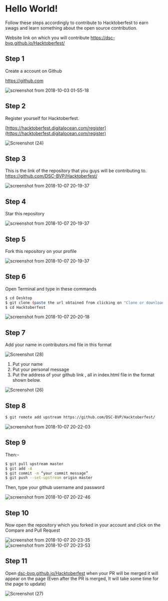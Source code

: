 # Hello World!
Follow these steps
accordingly to contribute to Hacktoberfest to earn swags and learn
something about the open source contribution.

Website link on which you will contribute
https://dsc-bvp.github.io/Hacktoberfest/

## Step 1 
Create a account on Github

https://github.com

![screenshot from 2018-10-03 01-55-18](https://user-images.githubusercontent.com/29003047/46375174-58228080-c6b0-11e8-9735-82645c2801f4.png)


## Step 2 
Register yourself for Hacktoberfest.

[https://hacktoberfest.digitalocean.com/register](https://hacktoberfest.digitalocean.com/register)

<!-- ![screenshot from 2018-10-03 02-00-08](https://user-images.githubusercontent.com/29003047/46375349-d8e17c80-c6b0-11e8-9380-0805b67a532f.png) -->

![Screenshot (24)](https://user-images.githubusercontent.com/31778302/65990265-e5a5d580-e4a8-11e9-8768-ca63fc4b33d0.png)


## Step 3 
This is the link of the repository that you guys will be contributing to.
https://github.com/DSC-BVP/Hacktoberfest/

![screenshot from 2018-10-07 20-19-37](https://user-images.githubusercontent.com/23727056/46583176-10b14100-ca70-11e8-9807-8dfa79167216.png)


## Step 4 
Star this repository

![screenshot from 2018-10-07 20-19-37](https://user-images.githubusercontent.com/23727056/46583188-5bcb5400-ca70-11e8-944e-15acfe5f5630.png)

## Step 5 
Fork this repository on your profile

![screenshot from 2018-10-07 20-19-37](https://user-images.githubusercontent.com/23727056/46583188-5bcb5400-ca70-11e8-944e-15acfe5f5630.png)


## Step 6 
Open Terminal and type in these commands
```bash
$ cd Desktop
$ git clone (paste the url obtained from clicking on "Clone or download" option on YOUR OWN PROFILE)
$ cd Hacktoberfest
```

![screenshot from 2018-10-07 20-20-18](https://user-images.githubusercontent.com/23727056/46583205-92a16a00-ca70-11e8-8437-5455cd21912b.png)


## Step 7 
Add your name in contributors.md file in this format
<!-- 
![screenshot from 2018-10-07 20-20-56](https://user-images.githubusercontent.com/23727056/46583219-cb414380-ca70-11e8-923c-c1a8044065e7.png) -->

![Screenshot (28)](https://user-images.githubusercontent.com/31778302/66141813-f75eb880-e621-11e9-87a6-f4cb611fe477.png)

1. Put your name 
2. Put your personal message 
3. Put the address of your github link , all in index.html file in the format shown below.

<!-- ![screenshot from 2018-10-07 20-21-36](https://user-images.githubusercontent.com/23727056/46583221-cbd9da00-ca70-11e8-8b99-088b20ea4101.png) -->

![Screenshot (26)](https://user-images.githubusercontent.com/31778302/66140933-9387c000-e620-11e9-82d4-8afc0a7e0d39.png)

## Step 8
```bash
$ git remote add upstream https://github.com/DSC-BVP/Hacktoberfest/
```

![screenshot from 2018-10-07 20-22-03](https://user-images.githubusercontent.com/23727056/46583237-19564700-ca71-11e8-9e33-535294216c92.png)



## Step 9
Then:-
```bash
$ git pull upstream master
$ git add -A 
$ git commit -m “your commit message”
$ git push --set-upstream origin master
```
Then, type your github username and password

![screenshot from 2018-10-07 20-22-46](https://user-images.githubusercontent.com/23727056/46583252-57ec0180-ca71-11e8-80ff-f0b5d612c8c0.png)


## Step 10
Now open the repository which you forked in your account and click on the Compare and Pull Request

![screenshot from 2018-10-07 20-23-35](https://user-images.githubusercontent.com/23727056/46583255-6a663b00-ca71-11e8-8fc1-10652e0840da.png)
![screenshot from 2018-10-07 20-23-53](https://user-images.githubusercontent.com/23727056/46583256-6afed180-ca71-11e8-991c-534d642fc6af.png)


## Step 11
Open [dsc-bvp.github.io/Hacktoberfest](https://dsc-bvp.github.io/Hacktoberfest)
when your PR will be merged it will appear on the page (Even after the PR is merged, It will take some time for the page to update)

<!-- ![screenshot from 2018-10-07 20-24-55](https://user-images.githubusercontent.com/23727056/46583263-91bd0800-ca71-11e8-8dd7-4222ab74c9b7.png) -->

![Screenshot (27)](https://user-images.githubusercontent.com/31778302/66140938-94b8ed00-e620-11e9-899b-63fa09421a58.png)
